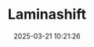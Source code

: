 ---
post_id: 17
title: "Laminashift"
slug: 'laminashift'
date: 2025-03-21 10:21:26
location: 'Klaten'
description: 'A subtle displacement of thin rock layers caused by slow tectonic stress.'
image: '/assets/images/ian/laminashift.webp'
categories: personal
artist: 'Ian'
---